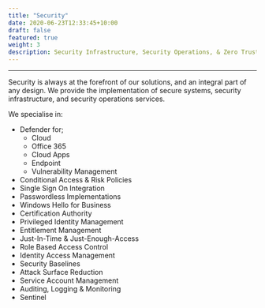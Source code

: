 ```yaml
---
title: "Security"
date: 2020-06-23T12:33:45+10:00
draft: false
featured: true
weight: 3
description: Security Infrastructure, Security Operations, & Zero Trust 
---
```

***
Security is always at the forefront of our solutions, and an integral part of any design. We provide the implementation of secure systems, security infrastructure, and security operations services.

We specialise in:

* Defender for;
  *  Cloud
  *  Office 365
  *  Cloud Apps
  *  Endpoint
  *  Vulnerability Management
* Conditional Access & Risk Policies
* Single Sign On Integration
* Passwordless Implementations
* Windows Hello for Business
* Certification Authority
* Privileged Identity Management
* Entitlement Management
* Just-In-Time & Just-Enough-Access
* Role Based Access Control 
* Identity Access Management
* Security Baselines
* Attack Surface Reduction
* Service Account Management
* Auditing, Logging & Monitoring
* Sentinel
